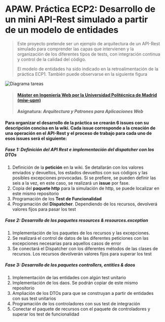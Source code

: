 # APAW. Práctica ECP2: Desarrollo de un mini API-Rest simulado a partir de un modelo de entidades
> Este proyecto pretende ser un ejemplo de arquitectura de un API-Rest simulado para comprender las capas que intervienen y la organización de los diferentes tipos de tests, con integración continua y control de la calidad del código.
>
> El modelo de entidades ha sido indicado en la retroalimentación de la práctica ECP1. También puede observarse en la siguiente figura

   ![Diagrama tareas](file:///Users/zuldare/Downloads/ECP-task-user.png)

> #### [Máster en Ingeniería Web por la Universidad Politécnica de Madrid (miw-upm)](http://miw.etsisi.upm.es)
> #### Asignatura: *Arquitectura y Patrones para Aplicaciones Web*

#### Para organizar el desarrollo de la práctica se crearán **6 issues** con su descripción concisa en la wiki. Cada issue corresponde a la creación de una operación en el API-Rest y el proceso de trabajo para cada uno de esos issues será el siguiente:

##### Fase 1: Definición del API Rest e implementación del dispatcher con los DTOs
1. Definición de la **petición** en la wiki. Se detallarán con los valores enviados y devueltos, los estados devueltos con sus códigos y las posibles excepciones provocadas. Si se prefiere, se pueden definir las seis a la vez, en este caso, se realizará un **issue** por fase.
1. Copia del **paquete http** para la simulación de http, se puede localizar en este mismo repositorio
1. Programación de los **Test de Funcionalidad**
1. Programación del **Dispatcher**. Dependiendo de los recursos, devolverá valores fijos para pasar los test

##### Fase 2: Desarrollo de los paquetes _resources_ & _resources.exception_
1. Implementación de los paquetes de los recursos y las excepciones. 
1. Se realizará el control de datos de las diferentes peticiones con las excepciones necesarias para aquellos casos de error
1. Se conectará el Dispatcher con los diferentes métodos de las clases de recursos. Los recursos devolverán valores fijos para superar los test

##### Fase 3: Desarrollo de los paquetes _controllers_, _entities_ & _daos_
1. Implementación de las entidades con algún test unitario
1. Implementación de los daos. Se podrán copiar de este mismo repositorio
1. Ampliación de los DTOs para que se construyan a partir de entidades con sus test unitarios
1. Programación de los controladores con sus test de integración
1. Conectar el paquete de recursos con el paquete de controladores y superar los test de funcionalidad
